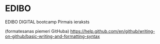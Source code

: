 # EDIBO
EDIBO DIGITAL bootcamp
Pirmais ieraksts 

(formatesanas piemeri GitHuba)  https://help.github.com/en/github/writing-on-github/basic-writing-and-formatting-syntax
